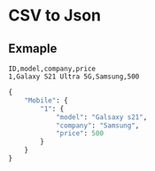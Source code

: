 # CSV to Json

## Exmaple

```
ID,model,company,price
1,Galaxy S21 Ultra 5G,Samsung,500
```

```Python
{
    "Mobile": {
        "1": {
            "model": "Galsaxy s21",
            "company": "Samsung",
            "price": 500
        }
    }
}